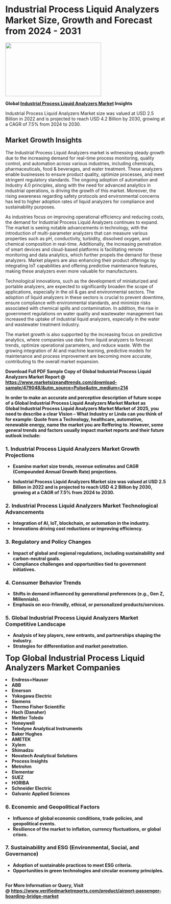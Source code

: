 <H1>Industrial Process Liquid Analyzers Market Size, Growth and Forecast from 2024 - 2031</H1><img class="aligncenter size-medium wp-image-584254" src="https://thirdeyenews.in/wp-content/uploads/2024/09/Global-Market-Research-300x168.jpeg" alt="" width="300" height="168" /><p><strong>Global&nbsp;<a href="https://www.marketsizeandtrends.com/download-sample/479048/&amp;utm_source=Pulse&amp;utm_medium=214">Industrial Process Liquid Analyzers Market</a> Insights</strong></p><p>Industrial Process Liquid Analyzers Market size was valued at USD 2.5 Billion in 2022 and is projected to reach USD 4.2 Billion by 2030, growing at a CAGR of 7.5% from 2024 to 2030.</p><p><h2>Market Growth Insights</h2> <p>The Industrial Process Liquid Analyzers market is witnessing steady growth due to the increasing demand for real-time process monitoring, quality control, and automation across various industries, including chemicals, pharmaceuticals, food & beverages, and water treatment. These analyzers enable businesses to ensure product quality, optimize processes, and meet stringent regulatory standards. The ongoing adoption of automation and Industry 4.0 principles, along with the need for advanced analytics in industrial operations, is driving the growth of this market. Moreover, the rising awareness regarding safety protocols and environmental concerns has led to higher adoption rates of liquid analyzers for compliance and sustainability purposes.</p> <p><strong></strong></p> <p>As industries focus on improving operational efficiency and reducing costs, the demand for Industrial Process Liquid Analyzers continues to expand. The market is seeing notable advancements in technology, with the introduction of multi-parameter analyzers that can measure various properties such as pH, conductivity, turbidity, dissolved oxygen, and chemical composition in real-time. Additionally, the increasing penetration of smart devices and cloud-based platforms is facilitating remote monitoring and data analytics, which further propels the demand for these analyzers. Market players are also enhancing their product offerings by integrating IoT capabilities and offering predictive maintenance features, making these analyzers even more valuable for manufacturers.</p> <p>Technological innovations, such as the development of miniaturized and portable analyzers, are expected to significantly broaden the scope of applications, especially in the oil & gas and environmental sectors. The adoption of liquid analyzers in these sectors is crucial to prevent downtime, ensure compliance with environmental standards, and minimize risks associated with chemical spills and contamination. In addition, the rise in government regulations on water quality and wastewater management has increased the uptake of industrial liquid analyzers, especially in the water and wastewater treatment industry.</p> <p>The market growth is also supported by the increasing focus on predictive analytics, where companies use data from liquid analyzers to forecast trends, optimize operational parameters, and reduce waste. With the growing integration of AI and machine learning, predictive models for maintenance and process improvement are becoming more accurate, contributing to the overall market expansion.</p> <p><strong></p><p><span class=""><strong>Download Full PDF Sample Copy of Global Industrial Process Liquid Analyzers Market Report</strong> @ <a href="https://www.marketsizeandtrends.com/download-sample/479048/&amp;utm_source=Pulse&amp;utm_medium=214" target="_blank">https://www.marketsizeandtrends.com/download-sample/479048/&amp;utm_source=Pulse&amp;utm_medium=214</a></span></p><p>In order to make an accurate and perceptive description of future scope of a Global&nbsp;Industrial Process Liquid Analyzers Market Market as Global&nbsp;Industrial Process Liquid Analyzers Market Market of 2025, you need to describe a clear Vision &ndash; What Industry or Linda can you think of for example: Quote from a Technology, healthcare, automotive, renewable energy, name the market you are Reffering to. However, some general trends and factors usually impact market reports and their future outlook include:</p><h3>1.&nbsp;<strong>Industrial Process Liquid Analyzers Market Growth Projections</strong></h3><ul><li>Examine market size trends, revenue estimates and CAGR (Compounded Annual Growth Rate) projections.</li><li><p>Industrial Process Liquid Analyzers Market size was valued at USD 2.5 Billion in 2022 and is projected to reach USD 4.2 Billion by 2030, growing at a CAGR of 7.5% from 2024 to 2030.</p></li></ul><h3>2.&nbsp;<strong>Industrial Process Liquid Analyzers Market Technological Advancements</strong></h3><ul><li>Integration of AI, IoT, blockchain, or automation in the industry.</li><li>Innovations driving cost reductions or improving efficiency.</li></ul><h3>3.&nbsp;<strong>Regulatory and Policy Changes</strong></h3><ul><li>Impact of global and regional regulations, including sustainability and carbon-neutral goals.</li><li>Compliance challenges and opportunities tied to government initiatives.</li></ul><h3>4.&nbsp;<strong>Consumer Behavior Trends</strong></h3><ul><li>Shifts in demand influenced by generational preferences (e.g., Gen Z, Millennials).</li><li>Emphasis on eco-friendly, ethical, or personalized products/services.</li></ul><h3>5.&nbsp;<strong>Global Industrial Process Liquid Analyzers Market Competitive Landscape</strong></h3><ul><li>Analysis of key players, new entrants, and partnerships shaping the industry.</li><li>Strategies for differentiation and market penetration.</li></ul><p data-pm-slice="1 1 []"><span style="color: inherit; font-family: inherit; font-size: 25px;">Top Global Industrial Process Liquid Analyzers Market Companies</span></p><div class="" data-test-id=""><p><li>Endress+Hauser</li><li> ABB</li><li> Emerson</li><li> Yokogawa Electric</li><li> Siemens</li><li> Thermo Fisher Scientific</li><li> Hach (Danaher)</li><li> Mettler Toledo</li><li> Honeywell</li><li> Teledyne Analytical Instruments</li><li> Baker Hughes</li><li> AMETEK</li><li> Xylem</li><li> Shimadzu</li><li> Novatech Analytical Solutions</li><li> Process Insights</li><li> Metrohm</li><li> Elementar</li><li> SUEZ</li><li> HORIBA</li><li> Schneider Electric</li><li> Galvanic Applied Sciences</li></p></div><h3>6.&nbsp;<strong>Economic and Geopolitical Factors</strong></h3><ul><li>Influence of global economic conditions, trade policies, and geopolitical events.</li><li>Resilience of the market to inflation, currency fluctuations, or global crises.</li></ul><h3>7.&nbsp;<strong>Sustainability and ESG (Environmental, Social, and Governance)</strong></h3><ul><li>Adoption of sustainable practices to meet ESG criteria.</li><li>Opportunities in green technologies and circular economy principles.</li></ul><h2><strong style="font-size: 14px;">For More Information or Query, Visit @&nbsp;</strong><a style="background-color: #ffffff; font-size: 14px;" href="https://www.marketsizeandtrends.com/report/industrial-process-liquid-analyzers-market/" target="_blank">https://www.verifiedmarketreports.com/product/airport-passenger-boarding-bridge-market</a></h2>
